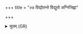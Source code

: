 +++
title = "०७ विद्योतन्ते विद्युतो अग्निजिह्वा"

+++
<details><summary>मूलम् (GR)</summary>

विद्योतन्ते विद्युतो अग्निजिह्वा  
हिरण्यवर्णा अमृता अप्स्व् अन्तः समुद्रे ।  
रुद्रस्य क्षिप्नो स्तनयित्नोर् विद्युत् तस्य +++(Bhatt. vidyu)+++  
वैश्वानारस्य हेतिः परि णो वृणक्तु ॥
</details>